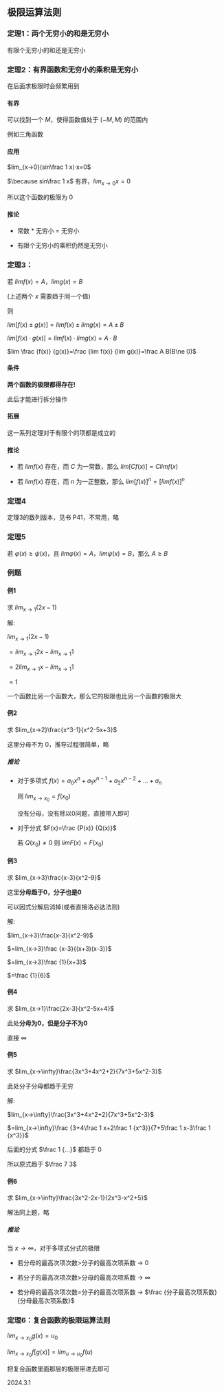 ## 极限运算法则

### 定理1：两个无穷小的和是无穷小

有限个无穷小的和还是无穷小

### 定理2：有界函数和无穷小的乘积是无穷小

在后面求极限时会频繁用到

#### 有界

可以找到一个 $M$，使得函数值处于 $(-M,M)$ 的范围内

例如三角函数

#### 应用

$lim_{x→0}(sin\frac 1 x)·x=0$

$\because sin\frac 1 x$ 有界，$lim_{x→0}x=0$

所以这个函数的极限为 0

#### 推论

* 常数 * 无穷小 = 无穷小

* 有限个无穷小的乘积仍然是无穷小

### 定理3：

若 $limf(x)=A$，$limg(x)=B$

(上述两个 $x$ 需要趋于同一个值)

则

$lim[f(x)\pm g(x)]=limf(x)\pm limg(x)=A\pm B$

$lim[f(x)·g(x)]=limf(x)·limg(x)=A·B$

$lim \frac {f(x)} {g(x)}=\frac {lim f(x)} {lim g(x)}=\frac A B(B\ne 0)$

#### 条件

**两个函数的极限都得存在!**

此后才能进行拆分操作

#### 拓展

这一系列定理对于有限个的项都是成立的

#### 推论

* 若 $limf(x)$ 存在，而 $C$ 为一常数，那么
    $lim[Cf(x)]=Climf(x)$

* 若 $limf(x)$ 存在，而 $n$ 为一正整数，那么
    $lim[f(x)]^n=[limf(x)]^n$

### 定理4

定理3的数列版本，见书 P41，不常用，略

### 定理5

若 $\varphi(x)\geq \psi(x)$，且 $lim\varphi(x)=A$，$lim\psi(x)=B$，那么 $A\geq B$

### 例题

#### 例1

求 $lim_{x→1}(2x-1)$

解:

$lim_{x→1}(2x-1)$

$=lim_{x→1}2x-lim_{x→1}1$

$=2lim_{x→1}x-lim_{x→1}1$

$=1$

一个函数比另一个函数大，那么它的极限也比另一个函数的极限大

#### 例2

求 $lim_{x→2}\frac{x^3-1}{x^2-5x+3}$

这里分母不为 0，推导过程很简单，略

##### 推论

* 对于多项式 $f(x)=a_0x^n+a_1x^{n-1}+a_2x^{n-2}+...+a_n$

    则 $lim_{x→x_0}=f(x_0)$

    没有分母，没有除以0问题，直接带入即可

* 对于分式 $F(x)=\frac {P(x)} {Q(x)}$

    若 $Q(x_0)\ne 0$ 则 $limF(x)=F(x_0)$

#### 例3

求 $lim_{x→3}\frac{x-3}{x^2-9}$

这里**分母趋于0，分子也是0**

可以因式分解后消掉(或者直接洛必达法则)

解:

$lim_{x→3}\frac{x-3}{x^2-9}$

$=lim_{x→3}\frac {x-3}{(x+3)(x-3)}$

$=lim_{x→3}\frac {1}{x+3}$

$=\frac {1}{6}$

#### 例4

求 $lim_{x→1}\frac{2x-3}{x^2-5x+4}$

此处**分母为0，但是分子不为0**

直接 $\infty$

#### 例5

求 $lim_{x→\infty}\frac{3x^3+4x^2+2}{7x^3+5x^2-3}$

此处分子分母都趋于无穷

解:

$lim_{x→\infty}\frac{3x^3+4x^2+2}{7x^3+5x^2-3}$

$=lim_{x→\infty}\frac {3+4\frac 1 x+2\frac 1 {x^3}}{7+5\frac 1 x-3\frac 1 {x^3}}$

后面的分式 $\frac 1 {...}$ 都趋于 0 

所以原式趋于 $\frac 7 3$

#### 例6

求 $lim_{x→\infty}\frac{3x^2-2x-1}{2x^3-x^2+5}$

解法同上题，略

##### 推论

当 $x→\infty$，对于多项式分式的极限

* 若分母的最高次项次数>分子的最高次项系数 → 0

* 若分子的最高次项次数>分母的最高次项系数 → $\infty$

* 若分母的最高次项次数=分子的最高次项系数 → $\frac {分子最高次项系数}{分母最高次项系数}$

### 定理6：复合函数的极限运算法则

$lim_{x→x_0}g(x)=u_0$

$lim_{x→x_0}f[g(x)]=lim_{u→u_0}f(u)$

把复合函数里面那层的极限带进去即可

2024.3.1